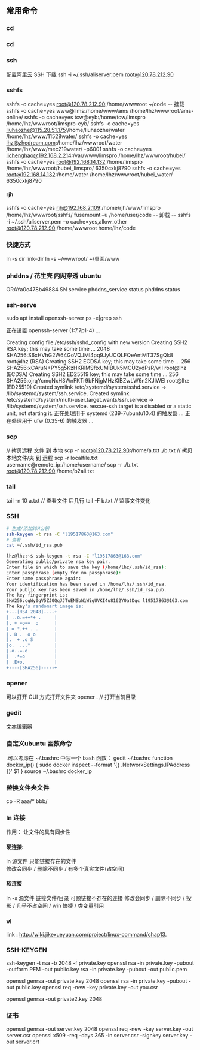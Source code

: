 ## 常用命令

### cd
### cd
### ssh
配置阿里云 SSH  下载
ssh -i ~/.ssh/aliserver.pem root@120.78.212.90
###  sshfs
sshfs  -o cache=yes root@120.78.212.90:/home/wwwroot ~/code     -- 挂载
sshfs  -o cache=yes www@lims:/home/www/ams /home/lhz/wwwroot/ams-online/
sshfs  -o cache=yes tcw@eyb:/home/tcw/limspro /home/lhz/wwwroot/limspro-eyb/
sshfs  -o cache=yes liuhaozhe@115.28.51.175:/home/liuhaozhe/water /home/lhz/www/11528water/
sshfs  -o  cache=yes lhz@zhedream.com:/home/lhz/wwwroot/water /home/lhz/www/mec219water/ -p6001
sshfs  -o cache=yes lichenghao@192.168.2.214:/var/www/limspro /home/lhz/wwwroot/hubei/
sshfs  -o cache=yes root@192.168.14.132:/home/limspro /home/lhz/wwwroot/hubei_limspro/ 6350cxkj8790
sshfs  -o cache=yes root@192.168.14.132:/home/water /home/lhz/wwwroot/hubei_water/ 6350cxkj8790
#### rjh
sshfs  -o cache=yes rjh@192.168.2.109:/home/rjh/www/limspro /home/lhz/wwwroot/sshfs/
fusemount –u /home/user/code -- 卸载
-- sshfs  -i ~/.ssh/aliserver.pem  –o cache=yes,allow_other root@120.78.212.90:/home/wwwroot home/lhz/code
### 快捷方式
ln -s  dir link-dir
ln -s ~/wwwroot/ ~/桌面/www
### phddns / 花生壳 内网穿透 ubuntu
ORAYa0c478b49884 SN
service phddns_service  status
phddns status 

### ssh-serve

sudo apt install openssh-server
ps -e|grep ssh

正在设置 openssh-server (1:7.7p1-4) ...

Creating config file /etc/ssh/sshd_config with new version
Creating SSH2 RSA key; this may take some time ...
2048 SHA256:S6xHVhG2W64GoVQJMl4pq9JyUCQLFQeAntMT37SgQk8 root@lhz (RSA)
Creating SSH2 ECDSA key; this may take some time ...
256 SHA256:xCAruN+PY5g5KzHKRlMSftxUMlBUk5MCU2ydPsR/wiI root@lhz (ECDSA)
Creating SSH2 ED25519 key; this may take some time ...
256 SHA256:ojrqYcmqNxH3WnFKTr9bFNjgMHzKIBZwLW6n2KJlWEI root@lhz (ED25519)
Created symlink /etc/systemd/system/sshd.service → /lib/systemd/system/ssh.service.
Created symlink /etc/systemd/system/multi-user.target.wants/ssh.service → /lib/systemd/system/ssh.service.
rescue-ssh.target is a disabled or a static unit, not starting it.
正在处理用于 systemd (239-7ubuntu10.4) 的触发器 ...
正在处理用于 ufw (0.35-6) 的触发器 ...

### scp
// 拷贝远程 文件 到 本地
scp -r root@120.78.212.90:/home/a.txt ./b.txt
// 拷贝本地文件/夹 到 远程
scp -r localfile.txt username@remote_ip:/home/username/
scp -r ./b.txt  root@120.78.212.90:/home/b2ali.txt

### tail
tail -n 10 a.txt // 查看文件 后几行
tail -F b.txt  // 监事文件变化

### SSH

```bash
# 生成/添加SSH公钥
ssh-keygen -t rsa -C "l19517863@163.com"
# 查看
cat ~/.ssh/id_rsa.pub

lhz@lhz:~$ ssh-keygen -t rsa -C "l19517863@163.com"
Generating public/private rsa key pair.
Enter file in which to save the key (/home/lhz/.ssh/id_rsa):    
Enter passphrase (empty for no passphrase): 
Enter same passphrase again: 
Your identification has been saved in /home/lhz/.ssh/id_rsa.
Your public key has been saved in /home/lhz/.ssh/id_rsa.pub.
The key fingerprint is:
SHA256:cqWy0gV5ZJ0QqJJTuENSbW1WigUVKI4u8162Y0atDqc l19517863@163.com
The key's randomart image is:
+---[RSA 2048]----+
| ..o.=++*+ .     |
|. + =o==  o      |
| = *.++ . .      |
|. B .  o o       |
|.  + .o S        |
|o.  ...*         |
|.o..=.o          |
|  .*=o           |
| .E+o.           |
+----[SHA256]-----+


```


### opener 
可以打开 GUI 方式打开文件夹
opener .  // 打开当前目录

### gedit 
文本编辑器

### 自定义ubuntu 函数命令

.可以考虑在 ~/.bashrc 中写一个 bash 函数：
gedit ~/.bashrc
function docker_ip() {
    sudo docker inspect --format '{{ .NetworkSettings.IPAddress }}' $1
}
source ~/.bashrc 
docker_ip <container-ID>

### 替换文件夹文件 
cp -R aaa/* bbb/

### ln 连接
作用： 让文件的具有同步性
#### 硬连接: 
ln 源文件 只能链接存在的文件  
修改会同步 / 删除不同步 / 有多个真实文件(占空间)
#### 软连接
ln -s 源文件 链接文件/目录 可预链接不存在的连接
修改会同步 / 删除不同步 / 投影 / 几乎不占空间  / win 快捷 / 类变量引用

### vi 
link : http://wiki.jikexueyuan.com/project/linux-command/chap13.

### SSH-KEYGEN
ssh-keygen -t rsa -b 2048 -f private.key
openssl rsa -in private.key -pubout -outform PEM -out public.key
rsa -in private.key -pubout -out public.pem

openssl genrsa -out private.key 2048
openssl rsa -in private.key -pubout -out public.key
openssl req -new -key private.key -out you.csr

openssl genrsa -out private2.key 2048

### 证书
openssl genrsa -out server.key 2048
openssl req -new -key server.key -out server.csr
openssl x509 -req -days 365 -in server.csr -signkey server.key -out server.crt
